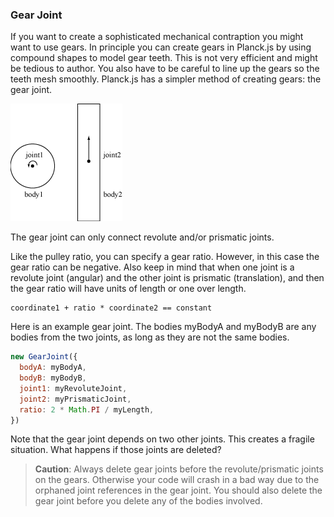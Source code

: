 ### Gear Joint
If you want to create a sophisticated mechanical contraption you might
want to use gears. In principle you can create gears in Planck.js by using
compound shapes to model gear teeth. This is not very efficient and
might be tedious to author. You also have to be careful to line up the
gears so the teeth mesh smoothly. Planck.js has a simpler method of creating
gears: the gear joint.

![Gear Joint](../images/gear_joint.gif)

The gear joint can only connect revolute and/or prismatic joints.

Like the pulley ratio, you can specify a gear ratio. However, in this
case the gear ratio can be negative. Also keep in mind that when one
joint is a revolute joint (angular) and the other joint is prismatic
(translation), and then the gear ratio will have units of length or one
over length.

```
coordinate1 + ratio * coordinate2 == constant
```

Here is an example gear joint. The bodies myBodyA and myBodyB are any
bodies from the two joints, as long as they are not the same bodies.

```js
new GearJoint({
  bodyA: myBodyA,
  bodyB: myBodyB,
  joint1: myRevoluteJoint,
  joint2: myPrismaticJoint,
  ratio: 2 * Math.PI / myLength,
})
```

Note that the gear joint depends on two other joints. This creates a
fragile situation. What happens if those joints are deleted?

> **Caution**:
> Always delete gear joints before the revolute/prismatic joints on the
> gears. Otherwise your code will crash in a bad way due to the orphaned
> joint references in the gear joint. You should also delete the gear joint
> before you delete any of the bodies involved.
